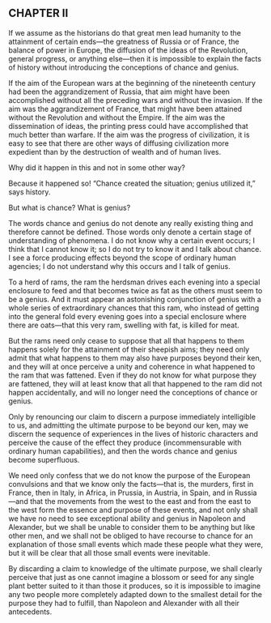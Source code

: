 ## CHAPTER II

If we assume as the historians do that great men lead humanity to the
attainment of certain ends—the greatness of Russia or of France,
the balance of power in Europe, the diffusion of the ideas of the
Revolution, general progress, or anything else—then it is impossible
to explain the facts of history without introducing the conceptions of
chance and genius.

If the aim of the European wars at the beginning of the nineteenth
century had been the aggrandizement of Russia, that aim might have been
accomplished without all the preceding wars and without the invasion. If
the aim was the aggrandizement of France, that might have been attained
without the Revolution and without the Empire. If the aim was the
dissemination of ideas, the printing press could have accomplished that
much better than warfare. If the aim was the progress of civilization,
it is easy to see that there are other ways of diffusing civilization
more expedient than by the destruction of wealth and of human lives.

Why did it happen in this and not in some other way?

Because it happened so! “Chance created the situation; genius utilized
it,” says history.

But what is chance? What is genius?

The words chance and genius do not denote any really existing thing and
therefore cannot be defined. Those words only denote a certain stage of
understanding of phenomena. I do not know why a certain event occurs; I
think that I cannot know it; so I do not try to know it and I talk about
chance. I see a force producing effects beyond the scope of ordinary
human agencies; I do not understand why this occurs and I talk of
genius.

To a herd of rams, the ram the herdsman drives each evening into a
special enclosure to feed and that becomes twice as fat as the others
must seem to be a genius. And it must appear an astonishing conjunction
of genius with a whole series of extraordinary chances that this ram,
who instead of getting into the general fold every evening goes into a
special enclosure where there are oats—that this very ram, swelling with
fat, is killed for meat.

But the rams need only cease to suppose that all that happens to them
happens solely for the attainment of their sheepish aims; they need only
admit that what happens to them may also have purposes beyond their ken,
and they will at once perceive a unity and coherence in what happened
to the ram that was fattened. Even if they do not know for what purpose
they are fattened, they will at least know that all that happened to the
ram did not happen accidentally, and will no longer need the conceptions
of chance or genius.

Only by renouncing our claim to discern a purpose immediately
intelligible to us, and admitting the ultimate purpose to be beyond our
ken, may we discern the sequence of experiences in the lives of
historic characters and perceive the cause of the effect they produce
(incommensurable with ordinary human capabilities), and then the words
chance and genius become superfluous.

We need only confess that we do not know the purpose of the European
convulsions and that we know only the facts—that is, the murders, first
in France, then in Italy, in Africa, in Prussia, in Austria, in Spain,
and in Russia—and that the movements from the west to the east and from
the east to the west form the essence and purpose of these events, and
not only shall we have no need to see exceptional ability and genius in
Napoleon and Alexander, but we shall be unable to consider them to
be anything but like other men, and we shall not be obliged to have
recourse to chance for an explanation of those small events which made
these people what they were, but it will be clear that all those small
events were inevitable.

By discarding a claim to knowledge of the ultimate purpose, we shall
clearly perceive that just as one cannot imagine a blossom or seed for
any single plant better suited to it than those it produces, so it is
impossible to imagine any two people more completely adapted down to the
smallest detail for the purpose they had to fulfill, than Napoleon and
Alexander with all their antecedents.





